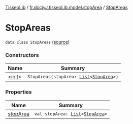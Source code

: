 [TisseoLib](../../index.md) / [fr.docjyJ.tisseoLib.model.stopArea](../index.md) / [StopAreas](./index.md)

# StopAreas

`data class StopAreas` [(source)](https://github.com/docjyJ/TisseoLib/tree/master/src/main/kotlin/fr/docjyJ/tisseoLib/model/stopArea/StopAreas.kt#L3)

### Constructors

| Name | Summary |
|---|---|
| [&lt;init&gt;](-init-.md) | `StopAreas(stopArea: `[`List`](https://kotlinlang.org/api/latest/jvm/stdlib/kotlin.collections/-list/index.html)`<`[`StopArea`](../-stop-area/index.md)`>)` |

### Properties

| Name | Summary |
|---|---|
| [stopArea](stop-area.md) | `val stopArea: `[`List`](https://kotlinlang.org/api/latest/jvm/stdlib/kotlin.collections/-list/index.html)`<`[`StopArea`](../-stop-area/index.md)`>` |
